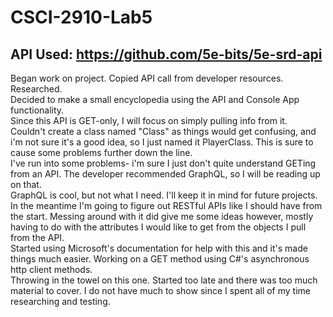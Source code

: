 # CSCI-2910-Lab5
## API Used: https://github.com/5e-bits/5e-srd-api

Began work on project. Copied API call from developer resources. Researched.<br>
Decided to make a small encyclopedia using the API and Console App functionality.<br>
Since this API is GET-only, I will focus on simply pulling info from it.<br>
Couldn't create a class named "Class" as things would get confusing, and i'm not sure it's a good idea, so I just named it PlayerClass. This is sure to cause some problems further down the line.<br>
I've run into some problems- i'm sure I just don't quite understand GETing from an API. The developer recommended GraphQL, so I will be reading up on that.<br>
GraphQL is cool, but not what I need. I'll keep it in mind for future projects. In the meantime I'm going to figure out RESTful APIs like I should have from the start. Messing around with it did give me some ideas however, mostly having to do with the attributes I would like to get from the objects I pull from the API.<br>
Started using Microsoft's documentation for help with this and it's made things much easier. Working on a GET method using C#'s asynchronous http client methods. <br>
Throwing in the towel on this one. Started too late and there was too much material to cover. I do not have much to show since I spent all of my time researching and testing.
